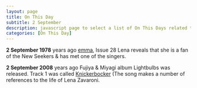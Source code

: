 ```yaml
---
layout: page
title: On This Day
subtitle: 2 September
description: javascript page to select a list of On This Days related to Lena Zavaroni.
categories: [On This Day]
---
```


**2 September 1978**
<span id="age1"></span> years ago [emma](/comics/emma/1978/09/02/emma.html), Issue 28 Lena reveals that she is a fan of the New Seekers & has met one of the singers.

**2 September 2008**
<span id="age2"></span> years ago Fujiya & Miyagi album Lightbulbs was released. Track 1 was called [Knickerbocker](/discography/tribute%20songs/2008/09/02/fujiya-and-miyagi-knickerbocker.html) (The song makes a number of references to the life of Lena Zavaroni.

<!-- Script for calculating number of years ago -->
<script>
var dob = '19780902';
var year = Number(dob.substr(0, 4));
var month = Number(dob.substr(4, 2)) - 1;
var day = Number(dob.substr(6, 2));
var today = new Date();
var age1 = today.getFullYear() - year;
if (today.getMonth() < month || (today.getMonth() == month && today.getDate() < day)) {
age1--;
}
document.getElementById("age1").innerHTML=age1;

var dob = '20080902';
var year = Number(dob.substr(0, 4));
var month = Number(dob.substr(4, 2)) - 1;
var day = Number(dob.substr(6, 2));
var today = new Date();
var age2 = today.getFullYear() - year;
if (today.getMonth() < month || (today.getMonth() == month && today.getDate() < day)) {
age2--;
}
document.getElementById("age2").innerHTML=age2;
</script>
